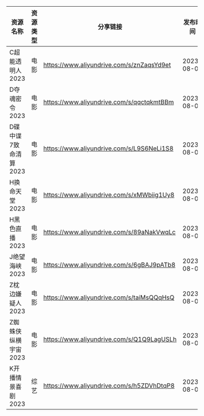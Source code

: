 | 资源名称          | 资源类型 | 分享链接                                      | 发布时间       |
| ------------- | ---- | ----------------------------------------- | ---------- |
| C超能透明人2023    | 电影   | https://www.aliyundrive.com/s/znZaqsYd9et | 2023-08-08 |
| D夺魂密令2023     | 电影   | https://www.aliyundrive.com/s/qqctqkmtBBm | 2023-08-08 |
| D碟中谍7致命清算2023 | 电影   | https://www.aliyundrive.com/s/L9S6NeLi1S8 | 2023-08-08 |
| H换命天堂2023     | 电影   | https://www.aliyundrive.com/s/xMWbiig1Uy8 | 2023-08-08 |
| H黑色直播2023     | 电影   | https://www.aliyundrive.com/s/89aNakVwqLc | 2023-08-08 |
| J绝望海峡2023     | 电影   | https://www.aliyundrive.com/s/6gBAJ9pATb8 | 2023-08-08 |
| Z枕边嫌疑人2023    | 电影   | https://www.aliyundrive.com/s/taiMsQQqHsQ | 2023-08-08 |
| Z蜘蛛侠纵横宇宙2023  | 电影   | https://www.aliyundrive.com/s/Q1Q9LagUSLh | 2023-08-08 |
| K开播情景喜剧2023   | 综艺   | https://www.aliyundrive.com/s/h5ZDVhDtqP8 | 2023-08-08 |
